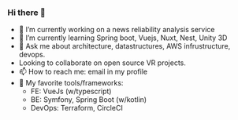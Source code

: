 ### Hi there 👋
- 🔭 I’m currently working on a news reliability analysis service
- 🌱 I’m currently learning Spring boot, Vuejs, Nuxt, Nest, Unity 3D
- 💬 Ask me about architecture, datastructures, AWS infrustructure, devops.
- Looking to collaborate on open source VR projects.
- 📫 How to reach me: email in my profile
- 💖 My favorite tools/frameworks:
   - FE: VueJs (w/typescript)
   - BE: Symfony, Spring Boot (w/kotlin)
   - DevOps: Terraform, CircleCI
